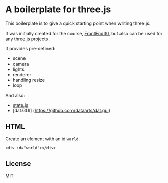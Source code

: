 # A boilerplate for three.js

This boilerplate is to give a quick starting point when writing three.js.

It was initially created for the course, [FrontEnd30](https://frontend30.com/?utm_source=github&utm_medium=link&utm_campaign=threejs-boilerplate), but also can be used for any three.js projects.

It provides pre-defined:

- scene
- camera
- lights
- renderer
- handling resize
- loop

And also:
- [state.js](https://github.com/mrdoob/stats.js/)
- [dat.GUI] (https://github.com/dataarts/dat.gui)

## HTML

Create an element with an id `world`.

```
<div id="world"></div>
```

## License

MIT
